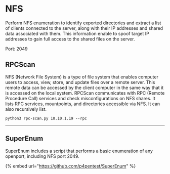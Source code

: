 # NFS

Perform NFS enumeration to identify exported directories and extract a list of clients connected to the server, along with their IP addresses and shared data associated with them. This information enable to spoof target IP addresses to gain full access to the shared files on the server.

Port: 2049

## RPCScan

NFS (Network File System) is a type of file system that enables computer users to access, view, store, and update files over a remote server. This remote data can be accessed by the client computer in the same way that it is accessed on the local system. RPCScan communicates with RPC (Remote Procedure Call) services and check misconfigurations on NFS shares. It lists RPC services, mountpoints, and directories accessible via NFS. It can also recursively list.

```
python3 rpc-scan.py 10.10.1.19 --rpc
```

***

## SuperEnum

SuperEnum includes a script that performs a basic enumeration of any openport, including NFS port 2049.

{% embed url="https://github.com/p4pentest/SuperEnum" %}



